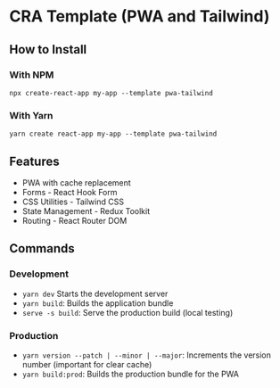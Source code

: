 # CRA Template (PWA and Tailwind)

## How to Install

### With NPM

`npx create-react-app my-app --template pwa-tailwind`

### With Yarn

`yarn create react-app my-app --template pwa-tailwind`

## Features

- PWA with cache replacement
- Forms - React Hook Form
- CSS Utilities - Tailwind CSS
- State Management - Redux Toolkit
- Routing - React Router DOM

## Commands

### Development

- `yarn dev` Starts the development server
- `yarn build`: Builds the application bundle
- `serve -s build`: Serve the production build (local testing)

### Production

- `yarn version --patch | --minor | --major`: Increments the version number (important for clear cache)
- `yarn build:prod`: Builds the production bundle for the PWA

